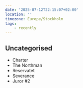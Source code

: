 ```yaml
---
date: '2025-07-12T22:15:07+02:00'
location: ''
timezone: Europe/Stockholm
tags:
    - recently
---
```

## Uncategorised

- Charter
- The Northman
- Reservatet
- Severance
- Juror #2

